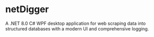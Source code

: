 # netDigger
A .NET 8.0 C# WPF desktop application for web scraping data into structured databases with a modern UI and comprehensive logging.
